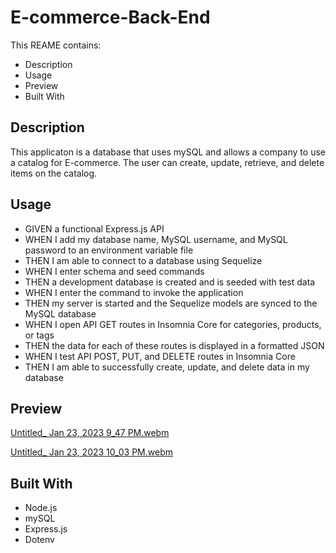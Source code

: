 # E-commerce-Back-End

This REAME contains:
* Description
* Usage
* Preview
* Built With

## Description
This applicaton is a database that uses mySQL and allows a company to use a catalog for E-commerce. The user can create, update, retrieve, and delete items on the catalog.

## Usage
* GIVEN a functional Express.js API
* WHEN I add my database name, MySQL username, and MySQL password to an environment variable file
* THEN I am able to connect to a database using Sequelize
* WHEN I enter schema and seed commands
* THEN a development database is created and is seeded with test data
* WHEN I enter the command to invoke the application
* THEN my server is started and the Sequelize models are synced to the MySQL database
* WHEN I open API GET routes in Insomnia Core for categories, products, or tags
* THEN the data for each of these routes is displayed in a formatted JSON
* WHEN I test API POST, PUT, and DELETE routes in Insomnia Core
* THEN I am able to successfully create, update, and delete data in my database

## Preview
[Untitled_ Jan 23, 2023 9_47 PM.webm](https://user-images.githubusercontent.com/114447565/214727590-9a667f31-9cc8-499c-a828-b14e19630d2c.webm)


[Untitled_ Jan 23, 2023 10_03 PM.webm](https://user-images.githubusercontent.com/114447565/214727618-3fead9f9-9701-41c9-a718-d17265d86c8b.webm)








## Built With
* Node.js
* mySQL
* Express.js
* Dotenv
